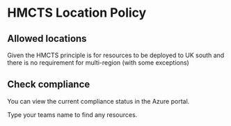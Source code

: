 # HMCTS Location Policy

## Allowed locations
Given the HMCTS principle is for resources to be deployed to UK south and there is no requirement for multi-region (with some exceptions)

## Check compliance

You can view the current compliance status in the Azure portal.

Type your teams name to find any resources.
